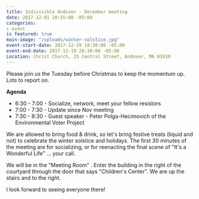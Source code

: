 ```yaml
---
title: Indivisible Andover - December meeting
date: 2017-12-01 20:55:00 -05:00
categories:
- event
is featured: true
main-image: "/uploads/winter-solstice.jpg"
event-start-date: 2017-12-19 18:30:00 -05:00
event-end-date: 2017-12-19 20:30:00 -05:00
Location: Christ Church, 25 Central Street, Andover, MA 01810
---
```


Please join us the Tuesday before Christmas to keep the momentum up. Lots to report on. 

**Agenda**
* 6:30 - 7:00 - Socialize, network, meet your fellow resistors
* 7:00 - 7:30 - Update since Nov meeting
* 7:30 - 8:30 - Guest speaker - Peter Polga-Hecimovich of the Environmental Voter Project 

We are allowed to bring food & drink, so let's bring festive treats (liquid and not) to celebrate the winter solstice and holidays. The first 30 minutes of the meeting are for socializing, or for reenacting the final scene of "It's a Wonderful Life" ... your call. 

We will be in the "Meeting Room" . Enter the building in the right of the courtyard through the door that says "Children's Center". We are up the stairs and to the right. 

I look forward to seeing everyone there!